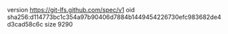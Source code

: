version https://git-lfs.github.com/spec/v1
oid sha256:d114773bc1c354a97b90406d7884b1449454226730efc983682de4d3cad58c6c
size 9290
